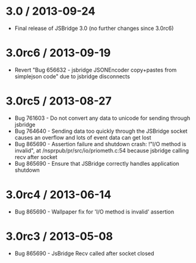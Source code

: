 3.0 / 2013-09-24
================

  * Final release of JSBridge 3.0 (no further changes since 3.0rc6)

3.0rc6 / 2013-09-19
===================

  * Revert "Bug 656632 - jsbridge JSONEncoder copy+pastes from simplejson code" due to jsbridge disconnects

3.0rc5 / 2013-08-27
===================

* Bug 761603 - Do not convert any data to unicode for sending through jsbridge
* Bug 764640 - Sending data too quickly through the JSBridge socket causes an overflow and lots of event data can get lost
* Bug 865690 - Assertion failure and shutdown crash: !"I/O method is invalid", at /nsprpub/pr/src/io/priometh.c:54 because jsbridge calling recv after socket
* Bug 865690 - Ensure that JSBridge correctly handles application shutdown

3.0rc4 / 2013-06-14
===================

* Bug 865690 - Wallpaper fix for 'I/O method is invalid' assertion

3.0rc3 / 2013-05-08
===================

* Bug 865690 - JsBridge Recv called after socket closed
